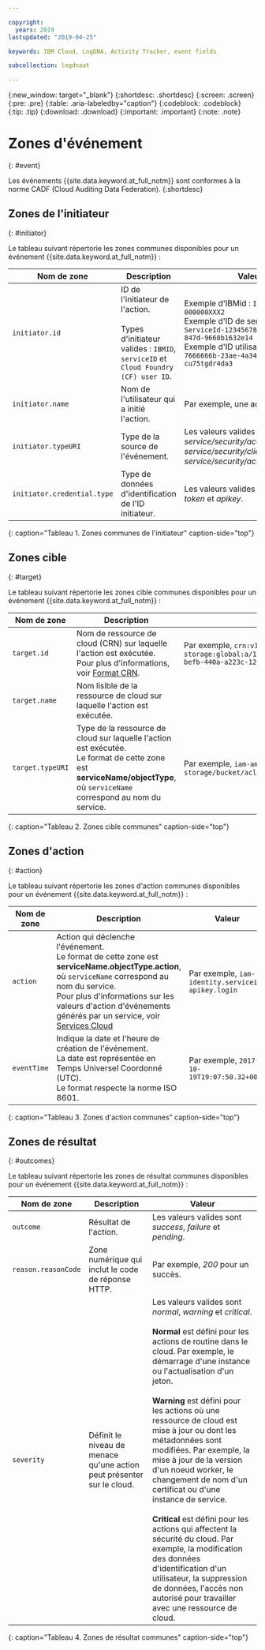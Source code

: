 ```yaml
---

copyright:
  years: 2019
lastupdated: "2019-04-25"

keywords: IBM Cloud, LogDNA, Activity Tracker, event fields

subcollection: logdnaat

---
```


{:new_window: target="_blank"}
{:shortdesc: .shortdesc}
{:screen: .screen}
{:pre: .pre}
{:table: .aria-labeledby="caption"}
{:codeblock: .codeblock}
{:tip: .tip}
{:download: .download}
{:important: .important}
{:note: .note}



# Zones d'événement
{: #event}

Les événements {{site.data.keyword.at_full_notm}} sont conformes à la norme CADF (Cloud Auditing Data Federation). 
{:shortdesc}

## Zones de l'initiateur
{: #initiator}

Le tableau suivant répertorie les zones communes disponibles pour un événement {{site.data.keyword.at_full_notm}} :

| Nom de zone | Description | Valeur |
|------------|-------------|-------|
| `initiator.id` | ID de l'initiateur de l'action. </br></br>Types d'initiateur valides : `IBMID`, `serviceID` et `Cloud Foundry (CF) user ID`. | Exemple d'IBMid : `IBMid-000000XXX2` </br>Exemple d'ID de service : `iam-ServiceId-12345678-0165-4c89-847d-9660b1632e14` </br>Exemple d'ID utilisateur CF : `7666666b-23ae-4a34-8569-cu75tgdr4da3` |
| `initiator.name` | Nom de l'utilisateur qui a initié l'action. | Par exemple, une adresse e-mail. |
| `initiator.typeURI` | Type de la source de l'événement. | Les valeurs valides sont *service/security/account/user*, *service/security/clientid* et *service/security/account/serviceid*. |
| `initiator.credential.type` | Type de données d'identification de l'ID initiateur. | Les valeurs valides sont *user*, *token* et *apikey*. |
{: caption="Tableau 1. Zones communes de l'initiateur" caption-side="top"} 

  

## Zones cible
{: #target}

Le tableau suivant répertorie les zones cible communes disponibles pour un événement {{site.data.keyword.at_full_notm}} :

| Nom de zone | Description | Valeur |
|------------|-------------|-------|
| `target.id` | Nom de ressource de cloud (CRN) sur laquelle l'action est exécutée. </br>Pour plus d'informations, voir [Format CRN](/docs/overview?topic=overview-crn#format-crn). | Par exemple, `crn:v1:bluemix:public:cloud-object-storage:global:a/12345678e6232019c6567c9123456789:fr56et47-befb-440a-a223c-12345678dae1:bucket:bucket1` |
| `target.name` | Nom lisible de la ressource de cloud sur laquelle l'action est exécutée. |  |
| `target.typeURI` | Type de la ressource de cloud sur laquelle l'action est exécutée. </br>Le format de cette zone est **serviceName/objectType**, où `serviceName` correspond au nom du service. | Par exemple, `iam-am/policy` ou `cloud-object-storage/bucket/acl` |
{: caption="Tableau 2. Zones cible communes" caption-side="top"} 


 
## Zones d'action
{: #action}

Le tableau suivant répertorie les zones d'action communes disponibles pour un événement {{site.data.keyword.at_full_notm}} :

| Nom de zone | Description | Valeur |
|------------|-------------|-------|
| `action` | Action qui déclenche l'événement. </br>Le format de cette zone est **serviceName.objectType.action**, où `serviceName` correspond au nom du service. </br>Pour plus d'informations sur les valeurs d'action d'événements générés par un service, voir <a href="/docs/services/Activity-Tracker-with-LogDNA?topic=logdnaat-cloud_services#cloud_services">Services Cloud</a> | Par exemple, `iam-identity.serviceid-apikey.login` |
| `eventTime` | Indique la date et l'heure de création de l'événement. </br>La date est représentée en Temps Universel Coordonné (UTC). </br>Le format respecte la norme ISO 8601. | Par exemple, `2017-10-19T19:07:50.32+0000` |
{: caption="Tableau 3. Zones d'action communes" caption-side="top"} 



## Zones de résultat
{: #outcomes}

Le tableau suivant répertorie les zones de résultat communes disponibles pour un événement {{site.data.keyword.at_full_notm}} :

| Nom de zone | Description | Valeur |
|------------|-------------|-------|
| `outcome` | Résultat de l'action. | Les valeurs valides sont *success*, *failure* et *pending*. |
| `reason.reasonCode` | Zone numérique qui inclut le code de réponse HTTP. | Par exemple, *200* pour un succès. |
| `severity` | Définit le niveau de menace qu'une action peut présenter sur le cloud. | Les valeurs valides sont *normal*, *warning* et *critical*. </br></br>**Normal** est défini pour les actions de routine dans le cloud. Par exemple, le démarrage d'une instance ou l'actualisation d'un jeton. </br></br>**Warning** est défini pour les actions où une ressource de cloud est mise à jour ou dont les métadonnées sont modifiées. Par exemple, la mise à jour de la version d'un noeud worker, le changement de nom d'un certificat ou d'une instance de service. </br></br>**Critical** est défini pour les actions qui affectent la sécurité du cloud. Par exemple, la modification des données d'identification d'un utilisateur, la suppression de données, l'accès non autorisé pour travailler avec une ressource de cloud. |
{: caption="Tableau 4. Zones de résultat communes" caption-side="top"} 


